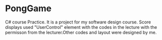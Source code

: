 # PongGame
C# course Practice.
It is a project for my software design course.
Score displays used "UserControl" element with the codes in the lecture with the permisson from the lecturer.Other codes and layout were designed by me.
